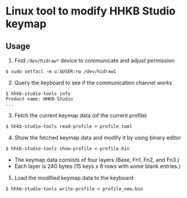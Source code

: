 Linux tool to modify HHKB Studio keymap
=======================================

Usage
-----

1. Find `/dev/hidraw*` device to communicate and adjust permission

```shell
$ sudo setfacl -m u:$USER:rw /dev/hidraw1
```

2. Query the keyboard to see if the communication channel works

```shell
$ hhkb-studio-tools info
Product name: HHKB-Studio
...
```

3. Fetch the current keymap data (of the current profile)

```shell
$ hhkb-studio-tools read-profile > profile.toml
```

4. Show the fetched keymap data and modify it by using binary editor

```shell
$ hhkb-studio-tools show-profile < profile.bin
```

- The keymap data consists of four layers (Base, Fn1, Fn2, and Fn3.)
- Each layer is 240 bytes (15 keys x 8 rows with some blank entries.)

5. Load the modified keymap data to the keyboard

```shell
$ hhkb-studio-tools write-profile < profile_new.bin
```
